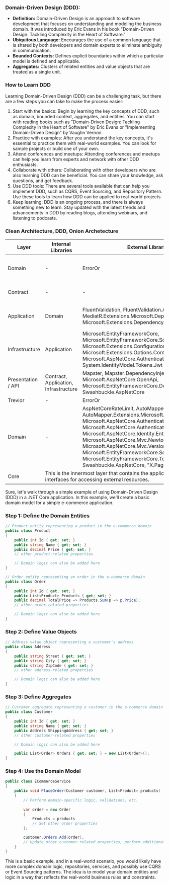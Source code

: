 ### **Domain-Driven Design (DDD):**
- **Definition:** Domain-Driven Design is an approach to software development that focuses on understanding and modeling the business domain. It was introduced by Eric Evans in his book "Domain-Driven Design: Tackling Complexity in the Heart of Software."
 - **Ubiquitous Language:** Encourages the use of a common language that is shared by both developers and domain experts to eliminate ambiguity in communication.
- **Bounded Contexts:** Defines explicit boundaries within which a particular model is defined and applicable.
- **Aggregates:** Clusters of related entities and value objects that are treated as a single unit.

### How to Learn DDD
Learning Domain-Driven Design (DDD) can be a challenging task, but there are a few steps you can take to make the process easier:
1. Start with the basics: Begin by learning the key concepts of DDD, such as domain, bounded context, aggregates, and entities. You can start with reading books such as "Domain-Driven Design: Tackling Complexity in the Heart of Software" by Eric Evans or "Implementing Domain-Driven Design" by Vaughn Vernon.
2. Practice with examples: After you understand the key concepts, it's essential to practice them with real-world examples. You can look for sample projects or build one of your own.
3. Attend conferences and meetups: Attending conferences and meetups can help you learn from experts and network with other DDD enthusiasts.
4. Collaborate with others: Collaborating with other developers who are also learning DDD can be beneficial. You can share your knowledge, ask questions, and get feedback.
5. Use DDD tools: There are several tools available that can help you implement DDD, such as CQRS, Event Sourcing, and Repository Pattern. Use these tools to learn how DDD can be applied to real-world projects.
6. Keep learning: DDD is an ongoing process, and there is always something new to learn. Stay updated with the latest trends and advancements in DDD by reading blogs, attending webinars, and listening to podcasts.

### Clean Architecture, DDD, Onion Archetecture
<table>
  <thead>
    <tr>
      <th>Layer</th>
      <th>Internal Libraries</th>
      <th>External Libraries</th>
      <th>Purpose</th>
    </tr>
  </thead>
  <tbody>
    <tr>
      <td>Domain</td>
      <td>-</td>
      <td>ErrorOr</td>
      <td>Entities, Models, ValueObjects, Aggregate, AggregateRoot</td>
    </tr>
    <tr>
      <td>Contract</td>
      <td>-</td>
      <td>-</td>
      <td>Request, Response, Query, Commands, CommandHandlers</td>
    </tr>
     <tr>
      <td>Application</td>
      <td>Domain</td>
      <td>
        FluentValidation, FluentValidation.AspNetCore, MediatR, MediatR.Extensions.Microsoft.DependencyInjection, Microsoft.Extensions.DependencyInjection.Abstractions
      </td>
      <td>CommandHandler, QueryHandler, CommandValidator, ValidationBehavior</td>
    </tr>
     <tr>
      <td>Infrastructure</td>
      <td>Application</td>
      <td>
        Microsoft.EntityFrameworkCore, Microsoft.EntityFrameworkCore.SqlServer, Microsoft.Extensions.Configuration, Microsoft.Extensions.Options.ConfigurationExtensions, Microsoft.AspNetCore.Authentication.JwtBearer, System.IdentityModel.Tokens.Jwt
      </td>
      <td>DbContext, Repository, Migration, Configuration, JWT</td>
    </tr>
     <tr>
      <td>Presentation / API</td>
      <td>Contract, Application, Infrastructure</td>
      <td>
        Mapster, Mapster.DependencyInjection, Microsoft.AspNetCore.OpenApi, Microsoft.EntityFrameworkCore.Design, Swashbuckle.AspNetCore
      </td>
      <td> Controller, MappingConfiguration CQRS</td>
    </tr>
     <tr>
      <td>Trevior</td>
      <td>-</td>
      <td>ErrorOr</td>
      <td></td>
    </tr>
     <tr>
      <td>Domain</td>
      <td>-</td>
      <td colspan="2">
        AspNetCoreRateLimit, AutoMapper, AutoMapper.Extensions.Microsoft.DependencyInjection, Marvin.Cache.Headers, Microsoft.AspNetCore.Authentication.JwtBearer, Microsoft.AspNetCore.Authentication.OpenIdConnect, Microsoft.AspNetCore.Identity.EntityFrameworkCore, Microsoft.AspNetCore.Mvc.NewtonsoftJson, Microsoft.AspNetCore.Mvc.Versioning, Microsoft.EntityFrameworkCore, Microsoft.EntityFrameworkCore.SqlServer, Microsoft.EntityFrameworkCore.Tools, Serilog.AspNetCore, Swashbuckle.AspNetCore, "X.PagedList.Mvc.Core
      </td>
    </tr>
    <tr>
    <td>Core</td>
    <td colspan="3"> This is the innermost layer that contains the application's business logic, domain models, and interfaces for accessing external resources.</td>
    </tr>
  </tbody>
</table>



Sure, let's walk through a simple example of using Domain-Driven Design (DDD) in a .NET Core application. In this example, we'll create a basic domain model for a simple e-commerce application.

### Step 1: Define the Domain Entities

```csharp
// Product entity representing a product in the e-commerce domain
public class Product
{
    public int Id { get; set; }
    public string Name { get; set; }
    public decimal Price { get; set; }
    // other product-related properties

    // Domain logic can also be added here
}

// Order entity representing an order in the e-commerce domain
public class Order
{
    public int Id { get; set; }
    public List<Product> Products { get; set; }
    public decimal TotalPrice => Products.Sum(p => p.Price);
    // other order-related properties

    // Domain logic can also be added here
}
```

### Step 2: Define Value Objects

```csharp
// Address value object representing a customer's address
public class Address
{
    public string Street { get; set; }
    public string City { get; set; }
    public string ZipCode { get; set; }
    // other address-related properties

    // Domain logic can also be added here
}
```

### Step 3: Define Aggregates

```csharp
// Customer aggregate representing a customer in the e-commerce domain
public class Customer
{
    public int Id { get; set; }
    public string Name { get; set; }
    public Address ShippingAddress { get; set; }
    // other customer-related properties

    // Domain logic can also be added here

    public List<Order> Orders { get; set; } = new List<Order>();
}
```

### Step 4: Use the Domain Model

```csharp
public class ECommerceService
{
    public void PlaceOrder(Customer customer, List<Product> products)
    {
        // Perform domain-specific logic, validations, etc.
        
        var order = new Order
        {
            Products = products
            // Set other order properties
        };

        customer.Orders.Add(order);
        // Update other customer-related properties, perform additional actions, etc.
    }
}
```

This is a basic example, and in a real-world scenario, you would likely have more complex domain logic, repositories, services, and possibly use CQRS or Event Sourcing patterns. The idea is to model your domain entities and logic in a way that reflects the real-world business rules and constraints.